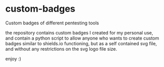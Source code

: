 # custom-badges
Custom badges of different pentesting tools

the repository contains custom badges I created for my personal use,  
and contain a python script to allow anyone who wants to create custom badges similar to shields.io functioning, but as a self contained svg file,  
and without any restrictions on the svg logo file size.

enjoy :)
